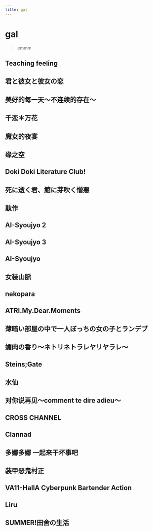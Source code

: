 ```yaml
---
title: gal
---
```


# gal
>emmm

## Teaching feeling

## 君と彼女と彼女の恋

## 美好的每一天～不连续的存在～

## 千恋＊万花

## 魔女的夜宴

## 缘之空

## Doki Doki Literature Club!

## 死に逝く君、館に芽吹く憎悪

## 駄作

## AI-Syoujyo 2

## AI-Syoujyo 3

## AI-Syoujyo

## 女装山脈

## nekopara

## ATRI.My.Dear.Moments

## 薄暗い部屋の中で一人ぼっちの女の子とランデブ

## 媚肉の香り～ネトリネトラレヤリヤラレ～

## Steins;Gate

## 水仙

## 对你说再见～comment te dire adieu～

## CROSS CHANNEL

## Clannad

## 多娜多娜 一起来干坏事吧

## 装甲恶鬼村正

## VA11-HallA Cyberpunk Bartender Action

## Liru

## SUMMER!田舍の生活


